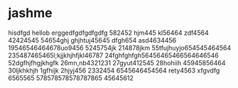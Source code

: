 # jashme
hisdfgd
hellob
erggedfgdfgdfgdfg
582452
hjm445
kl56464
zdf4564
42424545
54654ghj
ghjhtuj45645
dfgh654
asd4634456
19546546464678uo9456
5245754jk
214878jkm
55tfujhuyjo654545464564
235487465465l;kjjkhjhfjkl46787
24fghfghfgh56456465466564646546
52dgfhjfhgjkhgfk
26mn,nb4321231
27gyut412545
28hohiih
45945856464
30ljkhkhjh
1gfhijk
2hjyj456
2332454
6545646454564
rety4563
xfgvdfg
6565565
578578578578787865
45645612
